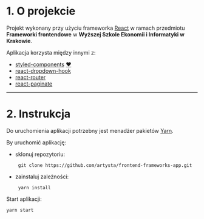 # 1. O projekcie

Projekt wykonany przy użyciu frameworka [React](https://pl.reactjs.org/) w ramach przedmiotu **Frameworki frontendowe** w **Wyższej Szkole Ekonomii i Informatyki w Krakowie**.

Aplikacja korzysta między innymi z:
 - [styled-components](https://www.npmjs.com/package/styled-components) [❤️](https://styled-components.com/)
 - [react-dropdown-hook](https://www.npmjs.com/package/react-dropdown-hook)
 - [react-router](https://www.npmjs.com/package/react-router)
 - [react-paginate](https://www.npmjs.com/package/react-paginate)

---

# 2. Instrukcja
Do uruchomienia aplikacji potrzebny jest menadżer pakietów [Yarn](https://yarnpkg.com/).
 
By uruchomić aplikację:

 - sklonuj repozytoriu:
    
        git clone https://github.com/artysta/frontend-frameworks-app.git
 
 - zainstaluj zależności:
    
        yarn install

Start aplikacji:
    
    yarn start